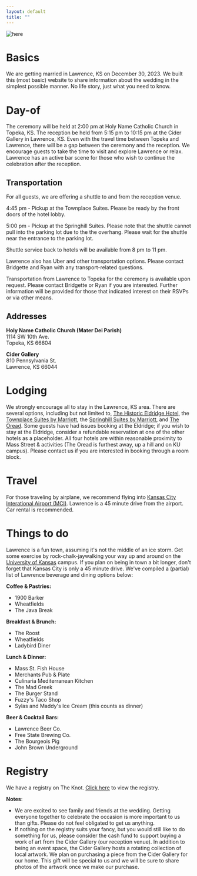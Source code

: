 ```yaml
---
layout: default
title: ""
---
```


![here](/assets/collage.png)

# Basics

We are getting married in Lawrence, KS on December 30, 2023.
We built this (most basic) website to share information about the wedding in the simplest possible manner.
No life story, just what you need to know.

# Day-of

The ceremony will be held at 2:00 pm at Holy Name Catholic Church in Topeka, KS.
The reception be held from 5:15 pm to 10:15 pm at the Cider Gallery in Lawrence, KS.
Even with the travel time between Topeka and Lawrence,
there will be a gap between the ceremony and the reception.
We encourage guests to take the time to visit and explore Lawrence or relax.
Lawrence has an active bar scene for those who wish to continue the
celebration after the reception.

## Transportation

For all guests, we are offering a shuttle to and from the reception venue.

4:45 pm - Pickup at the Townplace Suites. Please be ready by the front doors
of the hotel lobby.

5:00 pm - Pickup at the Springhill Suites. Please note that the shuttle cannot pull
into the parking lot due to the the overhang. Please wait for the shuttle near the
entrance to the parking lot.

Shuttle service back to hotels will be available from 8 pm to 11 pm.

Lawrence also has Uber and other transportation options.
Please contact Bridgette and Ryan with any transport-related questions.

Transportation from Lawrence to Topeka for the ceremony is available upon request.
Please contact Bridgette or Ryan if you are interested. Further information will
be provided for those that indicated interest on their RSVPs or via other means.

## Addresses

**Holy Name Catholic Church (Mater Dei Parish)**  
1114 SW 10th Ave.  
Topeka, KS 66604  

**Cider Gallery**  
810 Pennsylvania St.  
Lawrence, KS 66044  

# Lodging

We strongly encourage all to stay in the Lawrence, KS area.
There are several options, including but not limited to,
[The Historic Eldridge Hotel](https://eldridgehotel.com/),
the [Townplace Suites by Marriott](https://www.marriott.com/en-us/hotels/foets-towneplace-suites-lawrence-downtown/overview/),
the [Springhill Suites by Marriott](https://www.marriott.com/en-us/hotels/lwcks-springhill-suites-lawrence-downtown/overview/),
and [The Oread](https://theoread.com/).
Some guests have had issues booking at the Eldridge;
if you wish to stay at the Eldridge, consider a refundable reservation at one of the other hotels as a placeholder.
All four hotels are within reasonable proximity to Mass Street & activities (The Oread is furthest away, up a hill and on KU campus).
Please contact us if you are interested in booking through a room block.

# Travel

For those traveling by airplane, we recommend flying into [Kansas City Interational Airport (MCI)](https://www.flykci.com/).
Lawrence is a 45 minute drive from the airport.
Car rental is recommended.


# Things to do

Lawrence is a fun town, assuming it's not the middle of an ice storm. Get some exercise by rock-chalk-jaywalking
your way up and around on the [University of Kansas](https://ku.edu/) campus. If you plan on being in town
a bit longer, don't forget that Kansas City is only a 45 minute drive.
We've compiled a (partial) list of Lawrence beverage and dining options below:

**Coffee & Pastries:**
* 1900 Barker
* Wheatfields
* The Java Break

**Breakfast & Brunch:**
* The Roost
* Wheatfields
* Ladybird Diner

**Lunch & Dinner:**
* Mass St. Fish House
* Merchants Pub & Plate
* Culinaria Mediterranean Kitchen
* The Mad Greek
* The Burger Stand
* Fuzzy's Taco Shop
* Sylas and Maddy's Ice Cream (this counts as dinner)

**Beer & Cocktail Bars:**
* Lawrence Beer Co.
* Free State Brewing Co.
* The Bourgeois Pig
* John Brown Underground

# Registry

We have a registry on The Knot. [Click here](https://www.theknot.com/befort-defever-wedding/registry) to view the registry.

**Notes**:
* We are excited to see family and friends at the wedding. Getting everyone together to celebrate the occasion is more important to us than gifts. Please do not feel obligated to get us anything.
* If nothing on the registry suits your fancy, but you would still like to do something for us, please consider the cash fund to support buying a work of art from the Cider Gallery (our reception venue). In addition to being an event space, the Cider Gallery hosts a rotating collection of local artwork. We plan on purchasing a piece from the Cider Gallery for our home. This gift will be special to us and we will be sure to share photos of the artwork once we make our purchase.


